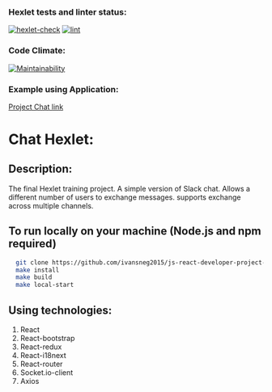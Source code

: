 ### Hexlet tests and linter status:
[![hexlet-check](https://github.com/ivansneg2015/js-react-developer-project-12/actions/workflows/hexlet-check.yml/badge.svg)](https://github.com/ivansneg2015/js-react-developer-project-12/actions/workflows/hexlet-check.yml)
[![lint](https://github.com/ivansneg2015/js-react-developer-project-12/actions/workflows/lint.yml/badge.svg)](https://github.com/ivansneg2015/js-react-developer-project-12/actions/workflows/lint.yml)
### Code Climate:
[![Maintainability](https://api.codeclimate.com/v1/badges/a761f1869fa461dcc5b4/maintainability)](https://codeclimate.com/github/IVANn84/frontend-project-12/maintainability)

### Example using Application:
[Project Chat link](https://chat-0df4.onrender.com/)

# Chat Hexlet:

## **Description:**
The final Hexlet training project. A simple version of Slack chat. Allows a different number of users to exchange messages. supports exchange across multiple channels.

## To run locally on your machine (Node.js and npm required)
```bash
  git clone https://github.com/ivansneg2015/js-react-developer-project-12
  make install
  make build
  make local-start
```

 ## **Using technologies:**

 1. React
 2. React-bootstrap
 3. React-redux
 4. React-i18next
 5. React-router
 6. Socket.io-client
 7. Axios